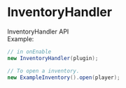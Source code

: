 # InventoryHandler
InventoryHandler API <br>
Example:
  ```java
  // in onEnable
  new InventoryHandler(plugin);
  
  // To open a inventory.
  new ExampleInventory().open(player);
  ```
